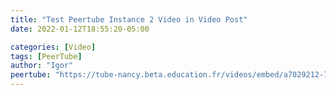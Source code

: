 ```yaml
---
title: "Test Peertube Instance 2 Video in Video Post"
date: 2022-01-12T18:55:20-05:00

categories: [Video]
tags: [PeerTube]
author: "Igor"
peertube: "https://tube-nancy.beta.education.fr/videos/embed/a7029212-75f3-44ce-9bcb-6af876914922" 
---
```

